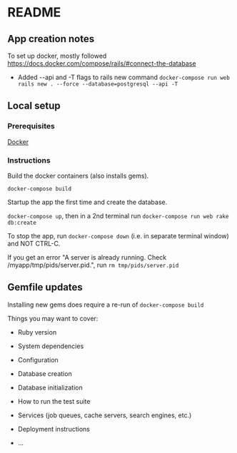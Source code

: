 # README

## App creation notes

To set up docker, mostly followed https://docs.docker.com/compose/rails/#connect-the-database

  * Added --api and -T flags to rails new command `docker-compose run web rails new . --force --database=postgresql --api -T`

## Local setup

### Prerequisites

[Docker](https://docs.docker.com/install/)

### Instructions

Build the docker containers (also installs gems).

`docker-compose build`

Startup the app the first time and create the database.

`docker-compose up`, then in a 2nd terminal run `docker-compose run web rake db:create`

To stop the app, run `docker-compose down` (i.e. in separate terminal window) and NOT CTRL-C.

If you get an error "A server is already running. Check /myapp/tmp/pids/server.pid.", run `rm tmp/pids/server.pid`

## Gemfile updates

Installing new gems does require a re-run of `docker-compose build`



Things you may want to cover:

* Ruby version

* System dependencies

* Configuration

* Database creation

* Database initialization

* How to run the test suite

* Services (job queues, cache servers, search engines, etc.)

* Deployment instructions

* ...
